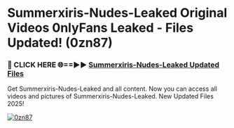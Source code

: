 # Summerxiris-Nudes-Leaked Original Videos 0nlyFans Leaked - Files Updated! (0zn87)

<h3>🔴 CLICK HERE 🌐==►► <a href="https://tinyurl.com/4mcuefdz" rel="nofollow">Summerxiris-Nudes-Leaked Updated Files</a></h3>

Get Summerxiris-Nudes-Leaked and all content. Now you can access all videos and pictures of Summerxiris-Nudes-Leaked. New Updated Files 2025!

[![0zn87](https://i.imgur.com/StAQSOY.gif)](https://tinyurl.com/4mcuefdz)

